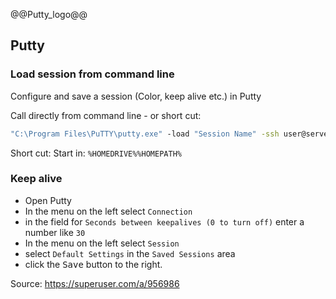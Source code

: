 @@Putty_logo@@

## Putty

### Load session from command line

Configure and save a session (Color, keep alive etc.) in Putty

Call directly from command line - or short cut:

```cmd
"C:\Program Files\PuTTY\putty.exe" -load "Session Name" -ssh user@serverurl -pw password
```
Short cut: Start in: `%HOMEDRIVE%%HOMEPATH%`

### Keep alive
   
- Open Putty
- In the menu on the left select `Connection`
- in the field for `Seconds between keepalives (0 to turn off)` enter a number like `30`
- In the menu on the left select `Session`
- select `Default Settings` in the `Saved Sessions` area
- click the <kbd>Save</kbd> button to the right.

Source: https://superuser.com/a/956986
